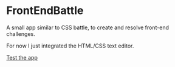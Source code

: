 # FrontEndBattle

A small app similar to CSS battle, to create and resolve front-end challenges.

For now I just integrated the HTML/CSS text editor.

[Test the app](https://front-end-battle-5i55g6uwe-antoine-flo.vercel.app/home)
